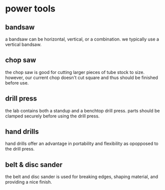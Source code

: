 # power tools

## bandsaw

a bandsaw can be horizontal, vertical, or a combination. we typically use a vertical bandsaw.

## chop saw

the chop saw is good for cutting larger pieces of tube stock to size. however, our current chop doesn't cut square and thus should be finished before use.

## drill press

the lab contains both a standup and a benchtop drill press. parts should be clamped securely before using the drill press. 

## hand drills

hand drills offer an advantage in portability and flexibility as opopposed to the drill press. 

## belt & disc sander

the belt and disc sander is used for breaking edges, shaping material, and providing a nice finish.
